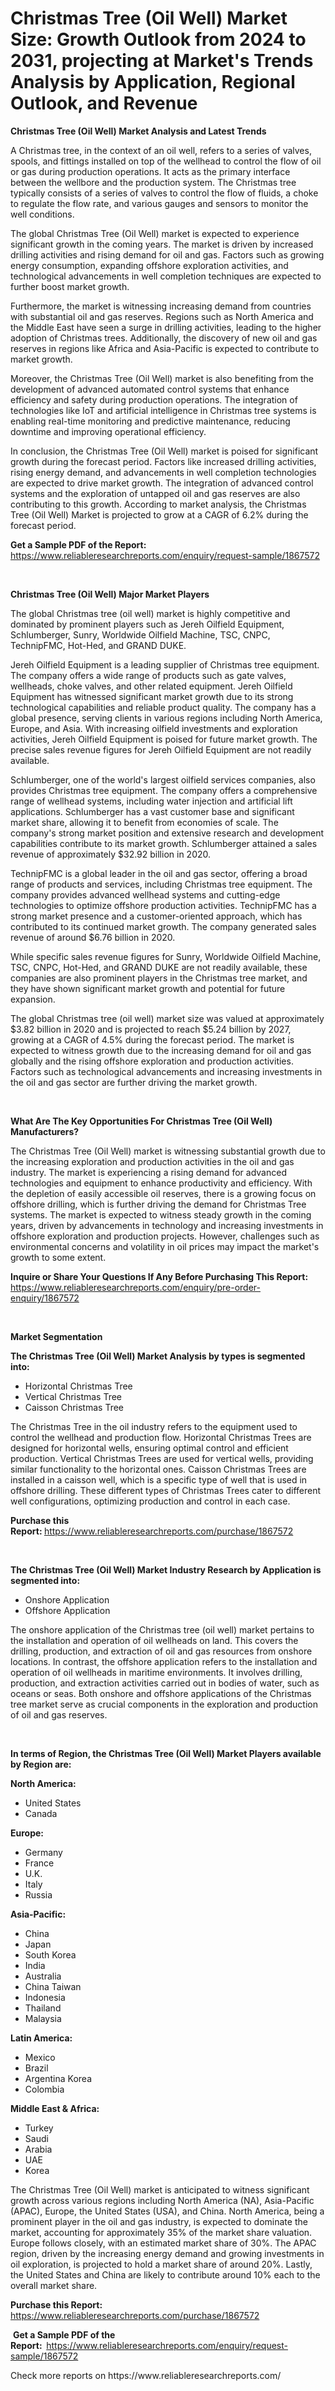 <p><h1>Christmas Tree (Oil Well) Market Size: Growth Outlook from 2024 to 2031, projecting at Market's Trends Analysis by Application, Regional Outlook, and Revenue</h1></p><p><strong>Christmas Tree (Oil Well) Market Analysis and Latest Trends</strong></p>
<p><p>A Christmas tree, in the context of an oil well, refers to a series of valves, spools, and fittings installed on top of the wellhead to control the flow of oil or gas during production operations. It acts as the primary interface between the wellbore and the production system. The Christmas tree typically consists of a series of valves to control the flow of fluids, a choke to regulate the flow rate, and various gauges and sensors to monitor the well conditions.</p><p>The global Christmas Tree (Oil Well) market is expected to experience significant growth in the coming years. The market is driven by increased drilling activities and rising demand for oil and gas. Factors such as growing energy consumption, expanding offshore exploration activities, and technological advancements in well completion techniques are expected to further boost market growth.</p><p>Furthermore, the market is witnessing increasing demand from countries with substantial oil and gas reserves. Regions such as North America and the Middle East have seen a surge in drilling activities, leading to the higher adoption of Christmas trees. Additionally, the discovery of new oil and gas reserves in regions like Africa and Asia-Pacific is expected to contribute to market growth.</p><p>Moreover, the Christmas Tree (Oil Well) market is also benefiting from the development of advanced automated control systems that enhance efficiency and safety during production operations. The integration of technologies like IoT and artificial intelligence in Christmas tree systems is enabling real-time monitoring and predictive maintenance, reducing downtime and improving operational efficiency.</p><p>In conclusion, the Christmas Tree (Oil Well) market is poised for significant growth during the forecast period. Factors like increased drilling activities, rising energy demand, and advancements in well completion technologies are expected to drive market growth. The integration of advanced control systems and the exploration of untapped oil and gas reserves are also contributing to this growth. According to market analysis, the Christmas Tree (Oil Well) Market is projected to grow at a CAGR of 6.2% during the forecast period.</p></p>
<p><strong>Get a Sample PDF of the Report:&nbsp;</strong> <a href="https://www.reliableresearchreports.com/enquiry/request-sample/1867572">https://www.reliableresearchreports.com/enquiry/request-sample/1867572</a></p>
<p>&nbsp;</p>
<p><strong>Christmas Tree (Oil Well) Major Market Players</strong></p>
<p><p>The global Christmas tree (oil well) market is highly competitive and dominated by prominent players such as Jereh Oilfield Equipment, Schlumberger, Sunry, Worldwide Oilfield Machine, TSC, CNPC, TechnipFMC, Hot-Hed, and GRAND DUKE.</p><p>Jereh Oilfield Equipment is a leading supplier of Christmas tree equipment. The company offers a wide range of products such as gate valves, wellheads, choke valves, and other related equipment. Jereh Oilfield Equipment has witnessed significant market growth due to its strong technological capabilities and reliable product quality. The company has a global presence, serving clients in various regions including North America, Europe, and Asia. With increasing oilfield investments and exploration activities, Jereh Oilfield Equipment is poised for future market growth. The precise sales revenue figures for Jereh Oilfield Equipment are not readily available.</p><p>Schlumberger, one of the world's largest oilfield services companies, also provides Christmas tree equipment. The company offers a comprehensive range of wellhead systems, including water injection and artificial lift applications. Schlumberger has a vast customer base and significant market share, allowing it to benefit from economies of scale. The company's strong market position and extensive research and development capabilities contribute to its market growth. Schlumberger attained a sales revenue of approximately $32.92 billion in 2020.</p><p>TechnipFMC is a global leader in the oil and gas sector, offering a broad range of products and services, including Christmas tree equipment. The company provides advanced wellhead systems and cutting-edge technologies to optimize offshore production activities. TechnipFMC has a strong market presence and a customer-oriented approach, which has contributed to its continued market growth. The company generated sales revenue of around $6.76 billion in 2020.</p><p>While specific sales revenue figures for Sunry, Worldwide Oilfield Machine, TSC, CNPC, Hot-Hed, and GRAND DUKE are not readily available, these companies are also prominent players in the Christmas tree market, and they have shown significant market growth and potential for future expansion.</p><p>The global Christmas tree (oil well) market size was valued at approximately $3.82 billion in 2020 and is projected to reach $5.24 billion by 2027, growing at a CAGR of 4.5% during the forecast period. The market is expected to witness growth due to the increasing demand for oil and gas globally and the rising offshore exploration and production activities. Factors such as technological advancements and increasing investments in the oil and gas sector are further driving the market growth.</p></p>
<p>&nbsp;</p>
<p><strong>What Are The Key Opportunities For Christmas Tree (Oil Well) Manufacturers?</strong></p>
<p><p>The Christmas Tree (Oil Well) market is witnessing substantial growth due to the increasing exploration and production activities in the oil and gas industry. The market is experiencing a rising demand for advanced technologies and equipment to enhance productivity and efficiency. With the depletion of easily accessible oil reserves, there is a growing focus on offshore drilling, which is further driving the demand for Christmas Tree systems. The market is expected to witness steady growth in the coming years, driven by advancements in technology and increasing investments in offshore exploration and production projects. However, challenges such as environmental concerns and volatility in oil prices may impact the market's growth to some extent.</p></p>
<p><strong>Inquire or Share Your Questions If Any Before Purchasing This Report:</strong> <a href="https://www.reliableresearchreports.com/enquiry/pre-order-enquiry/1867572">https://www.reliableresearchreports.com/enquiry/pre-order-enquiry/1867572</a></p>
<p>&nbsp;</p>
<p><strong>Market Segmentation</strong></p>
<p><strong>The Christmas Tree (Oil Well) Market Analysis by types is segmented into:</strong></p>
<p><ul><li>Horizontal Christmas Tree</li><li>Vertical Christmas Tree</li><li>Caisson Christmas Tree</li></ul></p>
<p><p>The Christmas Tree in the oil industry refers to the equipment used to control the wellhead and production flow. Horizontal Christmas Trees are designed for horizontal wells, ensuring optimal control and efficient production. Vertical Christmas Trees are used for vertical wells, providing similar functionality to the horizontal ones. Caisson Christmas Trees are installed in a caisson well, which is a specific type of well that is used in offshore drilling. These different types of Christmas Trees cater to different well configurations, optimizing production and control in each case.</p></p>
<p><strong>Purchase this Report:&nbsp;</strong><a href="https://www.reliableresearchreports.com/purchase/1867572">https://www.reliableresearchreports.com/purchase/1867572</a></p>
<p>&nbsp;</p>
<p><strong>The Christmas Tree (Oil Well) Market Industry Research by Application is segmented into:</strong></p>
<p><ul><li>Onshore Application</li><li>Offshore Application</li></ul></p>
<p><p>The onshore application of the Christmas tree (oil well) market pertains to the installation and operation of oil wellheads on land. This covers the drilling, production, and extraction of oil and gas resources from onshore locations. In contrast, the offshore application refers to the installation and operation of oil wellheads in maritime environments. It involves drilling, production, and extraction activities carried out in bodies of water, such as oceans or seas. Both onshore and offshore applications of the Christmas tree market serve as crucial components in the exploration and production of oil and gas reserves.</p></p>
<p>&nbsp;</p>
<p><strong>In terms of Region, the Christmas Tree (Oil Well) Market Players available by Region are:</strong></p>
<p>
    <p> <strong> North America: </strong>
        <ul>
            <li>United States</li>
            <li>Canada</li>
        </ul>
        </p> 
    <p> <strong> Europe: </strong>
        <ul>
            <li>Germany</li>
            <li>France</li>
            <li>U.K.</li>
            <li>Italy</li>
            <li>Russia</li>
        </ul>
        </p> 
    <p> <strong> Asia-Pacific: </strong>
        <ul>
            <li>China</li>
            <li>Japan</li>
            <li>South Korea</li>
            <li>India</li>
            <li>Australia</li>
            <li>China Taiwan</li>
            <li>Indonesia</li>
            <li>Thailand</li>
            <li>Malaysia</li>
        </ul>
        </p> 
    <p> <strong> Latin America: </strong>
        <ul>
            <li>Mexico</li>
            <li>Brazil</li>
            <li>Argentina Korea</li>
            <li>Colombia</li>
        </ul>
        </p> 
    <p> <strong> Middle East & Africa: </strong>
        <ul>
            <li>Turkey</li>
            <li>Saudi</li>
            <li>Arabia</li>
            <li>UAE</li>
            <li>Korea</li>
        </ul>
    </p>
    </p>
<p><p>The Christmas Tree (Oil Well) market is anticipated to witness significant growth across various regions including North America (NA), Asia-Pacific (APAC), Europe, the United States (USA), and China. North America, being a prominent player in the oil and gas industry, is expected to dominate the market, accounting for approximately 35% of the market share valuation. Europe follows closely, with an estimated market share of 30%. The APAC region, driven by the increasing energy demand and growing investments in oil exploration, is projected to hold a market share of around 20%. Lastly, the United States and China are likely to contribute around 10% each to the overall market share.</p></p>
<p><strong>Purchase this Report: </strong><a href="https://www.reliableresearchreports.com/purchase/1867572">https://www.reliableresearchreports.com/purchase/1867572</a></p>
<p>&nbsp;<strong>Get a Sample PDF of the Report:&nbsp;&nbsp;</strong><a href="https://www.reliableresearchreports.com/enquiry/request-sample/1867572">https://www.reliableresearchreports.com/enquiry/request-sample/1867572</a></p>
<p><strong></strong></p>
<p>Check more reports on https://www.reliableresearchreports.com/</p>